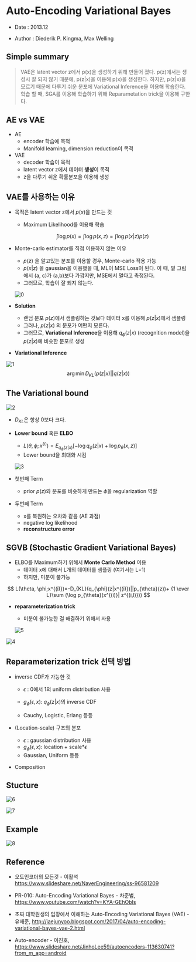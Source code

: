 # Auto-Encoding Variational Bayes

- Date : 2013.12 

- Author : Diederik P. Kingma, Max Welling



## Simple summary

>VAE은 latent vector z에서 p(x)을 생성하기 위해 만들어 졌다. p(z)에서는 생성시 잘 되지 않기 때문에, p(z|x)을 이용해 p(x)을 생성한다. 하지만, p(z|x)을 모르기 때문에 다루기 쉬운 분포에 Variational Inference을 이용해 학습한다. 학습 할 때, SGA를 이용해 학습하기 위해 Reparametation trick을 이용해 구한다.



## AE vs VAE

- AE 
  - encoder 학습에 목적
  - Manifold learning, dimension reduction이 목적
- VAE
  - decoder 학습이 목적
  - latent vector z에서 데이터 **생성**이 목적
  -  z을 다루기 쉬운 확률분포을 이용해 생성



## VAE를 사용하는 이유

- 목적은 latent vector z에서  $p(x)$을 만드는 것

  - Maximum Likelihood를 이용해 학습

  $$
  \int\log p(x)=\int \log p(x,z)=\int \log p(x|z)p(z)
  $$






- Monte-carlo estimator를 직접 이용하지 않는 이유

  - $p(z)$ 을 알고있는 분포를 이용할 경우, Monte-carlo 적용 가능
  - $p(x|z)$ 을 gaussian을 이용했을 때, ML이 MSE Loss이 된다. 이 때, 밑 그림에서 (a, c)가 (a,b)보다 가깝지만, MSE에서 멀다고 측정된다. 
  - 그러므로, 학습이 잘 되지 않는다.  

  ![0](../../images/vae-0.png)

- **Solution**

  - 랜덤 분포 $p(z)$에서 샘플링하는 것보다 데이터 x를 이용해 $p(z|x)$에서 샘플링
  - 그러나,  $p(z|x)$ 의 분포가 어떤지 모른다.
  - 그러므로, **Variational Inference**을 이용해 $q_{\phi}(z|x)$ (recognition model)을$p(z|x)$에 비슷한 분포로 생성

- **Variational Inference**

![1](../../images/vae-1.png)
$$
\arg\min D_{KL}(p(z|x)||q(z|x))
$$


## The Variational bound

![2](../../images/vae-2.png)

- $D_{KL}$은 항상 0보다 크다.

- **Lower bound** 혹은 **ELBO**

  - $L(\theta, \phi;x^{(i)})=E_{q_{\phi}(z|x)}[-\log q_{\phi}(z|x)+\log p_{\theta}(x,z)]$ 
  - Lower bound을 최대화 시킴



  ![3](../../images/vae-3.png)

- 첫번째 Term

  - prior $p(z)$와 분포를 비슷하게 만드는 $\phi$을 regularization 역할  

- 두번째 Term

  - x를 복원하는 오차와 같음 (AE 과점)
  - negative log likelihood
  - **reconstructure error**



## SGVB (Stochastic Gradient Variational Bayes)

- ELBO를 Maximum하기 위해서 **Monte Carlo Method** 이용
  - 데이터 x에 대해서 L개의 데이터를 샘플링 (여기서는 L=1)
  - 하지만, 미분이 불가능

$$
L(\theta, \phi;x^{(i)})=-D_{KL}(q_{\phi}(z|x^{(i)})||p_{\theta}(z))+  {1 \over L}\sum (\log p_{\theta}(x^{(i)}| z^{(i,l)}))
$$



- **reparameterization trick**

  - 미분이 불가능한 걸 해결하기 위해서 사용

  ![5](../../images/vae-5.png)


![4](../../images/vae-4.png)



## Reparameterization trick 선택 방법

- inverse CDF가 가능한 것 

  - $\epsilon$ : 0에서 1의 uniform distribution 사용 
  -  $g_{\phi}(\epsilon,x)$: $q_{\phi}(z|x)$의 inverse CDF   

  - Cauchy, Logistic, Erlang 등등

- (Location-scale) 구조의 분포

  - $\epsilon$ : gaussian distribution 사용
  -  $g_{\phi}(\epsilon,x)$: location + scale*$\epsilon$
  - Gaussian, Uniform 등등

- Composition



## Stucture

![6](../../images/vae-6.png)

![7](../../images/vae-7.png)



## Example

![8](../../images/vae-8.png)



## Reference

- 오토인코더의 모든것 - 이활석 https://www.slideshare.net/NaverEngineering/ss-96581209

- PR-010: Auto-Encoding Variational Bayes - 차준범, https://www.youtube.com/watch?v=KYA-GEhObIs
- 초짜 대학원생의 입장에서 이해하는 Auto-Encoding Variational Bayes (VAE) - 유재준, http://jaejunyoo.blogspot.com/2017/04/auto-encoding-variational-bayes-vae-2.html

- Auto-encoder - 이진호, https://www.slideshare.net/JinhoLee59/autoencoders-113630741?from_m_app=android